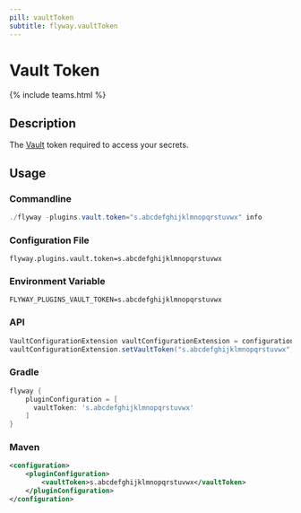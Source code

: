```yaml
---
pill: vaultToken
subtitle: flyway.vaultToken
---
```


# Vault Token
{% include teams.html %}

## Description
The [Vault](https://www.vaultproject.io/) token required to access your secrets.

## Usage

### Commandline
```powershell
./flyway -plugins.vault.token="s.abcdefghijklmnopqrstuvwx" info
```

### Configuration File
```properties
flyway.plugins.vault.token=s.abcdefghijklmnopqrstuvwx
```

### Environment Variable
```properties
FLYWAY_PLUGINS_VAULT_TOKEN=s.abcdefghijklmnopqrstuvwx
```

### API
```java
VaultConfigurationExtension vaultConfigurationExtension = configuration.getPluginRegister().getPlugin(VaultConfigurationExtension.class)
vaultConfigurationExtension.setVaultToken("s.abcdefghijklmnopqrstuvwx");
```

### Gradle
```groovy
flyway {
    pluginConfiguration = [
      vaultToken: 's.abcdefghijklmnopqrstuvwx'
    ]
}
```

### Maven
```xml
<configuration>
    <pluginConfiguration>
        <vaultToken>s.abcdefghijklmnopqrstuvwx</vaultToken>
    </pluginConfiguration>
</configuration>
```
